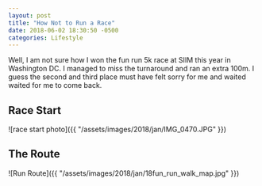 ```yaml
---
layout: post
title: "How Not to Run a Race" 
date: 2018-06-02 18:30:50 -0500
categories: Lifestyle 
---
```


Well, I am not sure how I won the fun run 5k race at SIIM this year in Washington DC. 
I managed to miss the turnaround and ran an extra 100m. 
I guess the second and third place must have felt sorry for me and waited waited for me to come back. 

## Race Start
![race start photo]({{ "/assets/images/2018/jan/IMG_0470.JPG" }})

## The Route
![Run Route]({{ "/assets/images/2018/jan/18fun_run_walk_map.jpg" }})

